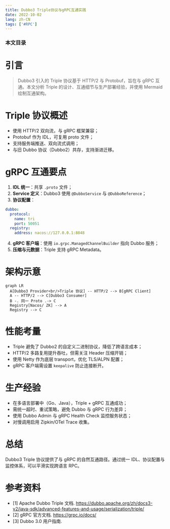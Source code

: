 ```yaml
---
title: Dubbo3 Triple协议与gRPC互通实践
date: 2022-10-02
lang: zh-CN
tags: ['#RPC']
---
```


### 本文目录
<!-- toc -->

# 引言
> Dubbo3 引入的 Triple 协议基于 HTTP/2 与 Protobuf，旨在与 gRPC 互通。本文分析 Triple 的设计、互通细节与生产部署经验，并使用 Mermaid 绘制互通架构。

# Triple 协议概述
- 使用 HTTP/2 双向流，与 gRPC 框架兼容；
- Protobuf 作为 IDL，可复用 proto 文件；
- 支持服务端推送、双向流式调用；
- 与旧 Dubbo 协议（Dubbo2）共存，支持渐进迁移。

# gRPC 互通要点
1. **IDL 统一**：共享 `.proto` 文件；
2. **Service 定义**：Dubbo3 使用 `@DubboService` 与 `@DubboReference`；
3. **协议配置**：
```yaml
dubbo:
  protocol:
    name: tri
    port: 50051
  registry:
    address: nacos://127.0.0.1:8848
```
4. **gRPC 客户端**：使用 `io.grpc.ManagedChannelBuilder` 指向 Dubbo 服务；
5. **压缩与元数据**：Triple 支持 gRPC Metadata。

# 架构示意
```mermaid
graph LR
  A[Dubbo3 Provider<br/>Triple 协议] -- HTTP/2 --> B[gRPC Client]
  A -- HTTP/2 --> C[Dubbo3 Consumer]
  B -. 同一 Proto .-> C
  Registry[Nacos/ ZK] --> A
  Registry --> C
```

# 性能考量
- Triple 避免了 Dubbo2 的自定义二进制协议，降低了跨语言成本；
- HTTP/2 多路复用提升吞吐，但需关注 Header 压缩开销；
- 使用 Netty 作为底层 transport，优化 TLS/ALPN 配置；
- gRPC 客户端需设置 `keepalive` 防止连接断开。

# 生产经验
- 在多语言部署中（Go、Java），Triple + gRPC 互通成功；
- 需统一超时、重试策略，避免 Dubbo 与 gRPC 行为差异；
- 使用 Dubbo Admin 与 gRPC Health Check 监控服务状态；
- 对慢调用启用 Zipkin/OTel Trace 收集。

# 总结
Dubbo3 Triple 协议提供了与 gRPC 的自然互通路径。通过统一 IDL、协议配置与监控体系，可以平滑实现跨语言 RPC。

# 参考资料
- [1] Apache Dubbo Triple 文档. https://dubbo.apache.org/zh/docs3-v2/java-sdk/advanced-features-and-usage/serialization/triple/
- [2] gRPC 官方文档. https://grpc.io/docs/
- [3] Dubbo 3.0 用户指南.
